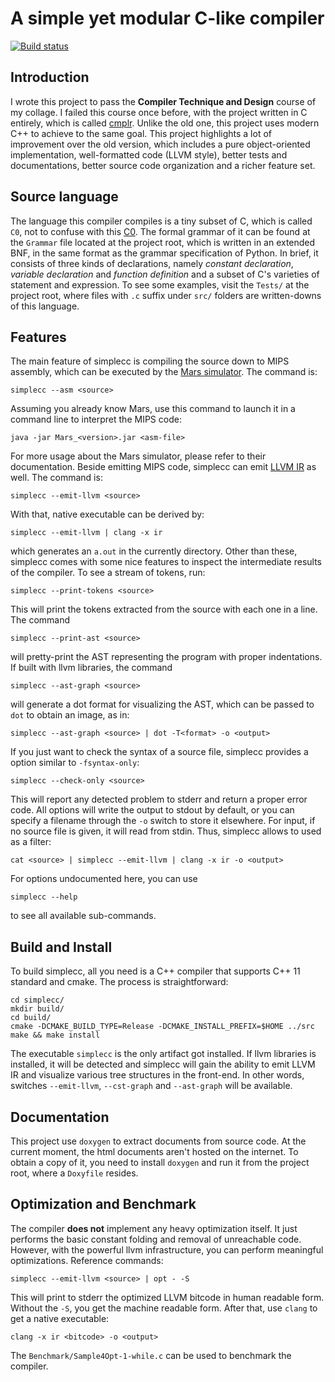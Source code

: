 # A simple yet modular C-like compiler
[![Build status](https://ci.appveyor.com/api/projects/status/mhg1n7398fjrap9c?svg=true)](https://ci.appveyor.com/project/cgsdfc/simplecc)

## Introduction
I wrote this project to pass the **Compiler Technique and Design** course of my collage. I failed this course once before, with the project
written in C entirely, which is called [cmplr](https://github.com/cgsdfc/cmplr). Unlike the old one, this project
uses modern C++ to achieve to the same goal. This project highlights a lot of improvement over the old version, which includes a
pure object-oriented implementation, well-formatted code (LLVM style), better tests and documentations, better source code organization and a richer
feature set.

## Source language
The language this compiler compiles is a tiny subset of C, which is called ``C0``, not to confuse with this [C0](http://c0.typesafety.net/index.html).
The formal grammar of it can be found at the ``Grammar`` file located at the project root, which is written in an extended BNF, in the same format as
the grammar specification of Python. In brief, it consists of three kinds of declarations, namely _constant declaration_, _variable declaration_ and _function definition_
and a subset of C's varieties of statement and expression. To see some examples, visit the ``Tests/`` at the project root, where files with ``.c`` suffix under ``src/`` folders
are written-downs of this language.

## Features
The main feature of simplecc is compiling the source down to MIPS assembly, which can be executed by the
[Mars simulator](https://courses.missouristate.edu/KenVollmar/MARS). The command is:
```
simplecc --asm <source>
```
Assuming you already know Mars, use this command to launch it in a command line to interpret the MIPS code:
```
java -jar Mars_<version>.jar <asm-file>
```
For more usage about the Mars simulator, please refer to their documentation.
Beside emitting MIPS code, simplecc can emit [LLVM IR](https://llvm.org/docs/LangRef.html) as well.
The command is:
```
simplecc --emit-llvm <source>
```
With that, native executable can be derived by:
```
simplecc --emit-llvm | clang -x ir
```
which generates an ``a.out`` in the currently directory. Other than these, simplecc comes with some nice features to inspect the intermediate
results of the compiler. To see a stream of tokens, run:
```
simplecc --print-tokens <source>
```
This will print the tokens extracted from the source with each one in a line.
The command
```
simplecc --print-ast <source>
```
will pretty-print the AST representing the program with proper indentations. If built with llvm libraries, the command
```
simplecc --ast-graph <source>
```
will generate a dot format for visualizing the AST, which can be passed to ``dot`` to obtain an image, as in:
```
simplecc --ast-graph <source> | dot -T<format> -o <output>
```
If you just want to check the syntax of a source file, simplecc provides a option similar to ``-fsyntax-only``:
```
simplecc --check-only <source>
```
This will report any detected problem to stderr and return a proper error code. All options will write the output to stdout by default, or you can
specify a filename through the ``-o`` switch to store it elsewhere. For input, if no source file is given, it will read from stdin. Thus, simplecc allows
to used as a filter:
```
cat <source> | simplecc --emit-llvm | clang -x ir -o <output>
```
For options undocumented here, you can use
```
simplecc --help
```
to see all available sub-commands.

## Build and Install
To build simplecc, all you need is a C++ compiler that supports C++ 11 standard and cmake.
The process is straightforward:
```
cd simplecc/
mkdir build/
cd build/
cmake -DCMAKE_BUILD_TYPE=Release -DCMAKE_INSTALL_PREFIX=$HOME ../src
make && make install
```
The executable ``simplecc`` is the only artifact got installed.
If llvm libraries is installed, it will be detected and simplecc will gain the ability to emit LLVM IR and visualize
various tree structures in the front-end. In other words, switches ``--emit-llvm``, ``--cst-graph`` and ``--ast-graph``
will be available.

## Documentation
This project use ``doxygen`` to extract documents from source code. At the current moment, the html documents aren't
hosted on the internet. To obtain a copy of it, you need to install ``doxygen`` and run it from the project root, where
a ``Doxyfile`` resides.

## Optimization and Benchmark
The compiler **does not** implement any heavy optimization itself. It just performs the basic constant folding and removal of
unreachable code. However, with the powerful llvm infrastructure, you can perform meaningful optimizations. Reference commands:
```
simplecc --emit-llvm <source> | opt - -S
```
This will print to stderr the optimized LLVM bitcode in human readable form. Without the ``-S``, you get the machine readable form.
After that, use ``clang`` to get a native executable:
```
clang -x ir <bitcode> -o <output>
```
The ``Benchmark/Sample4Opt-1-while.c`` can be used to benchmark the compiler.